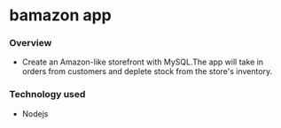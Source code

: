 # bamazon app
### Overview
* Create an Amazon-like storefront with MySQL.The app will take in orders from customers and deplete stock from the store's inventory.

### Technology used
  * Nodejs
